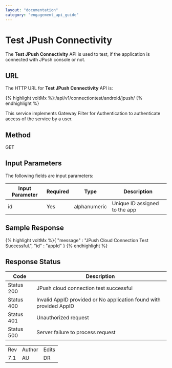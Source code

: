 ```yaml
---
layout: "documentation"
category: "engagement_api_guide"
---
```

                            


Test JPush Connectivity
=======================

The **Test JPush Connectivity** API is used to test, if the application is connected with JPush console or not.

URL
---

The HTTP URL for **Test JPush Connectivity** API is:

{% highlight voltMx %}<host>:<port>/api/v1/connectiontest/android/jpush/<app-id>
{% endhighlight %}

This service implements Gateway Filter for Authentication to authenticate access of the service by a user.

Method
------

GET

Input Parameters
----------------

The following fields are input parameters:

  
| Input Parameter | Required | Type | Description |
| --- | --- | --- | --- |
| id | Yes | alphanumeric | Unique ID assigned to the app |

Sample Response
---------------

{% highlight voltMx %}{
  "message" : "JPush Cloud Connection Test Successful.",
  "id" : "appId"
}
{% endhighlight %}

Response Status
---------------

  
| Code | Description |
| --- | --- |
| Status 200 | JPush cloud connection test successful |
| Status 400 | Invalid AppID provided or No application found with provided AppID |
| Status 401 | Unauthorized request |
| Status 500 | Server failure to process request |

<table class="TableStyle-RevisionTable" cellspacing="0" style="margin-left: 0;margin-right: auto;mc-table-style: url('../Resources/TableStyles/RevisionTable.css');" data-mc-conditions="Default.HTML"><colgroup><col class="TableStyle-RevisionTable-Column-Column1"> <col class="TableStyle-RevisionTable-Column-Column1"> <col class="TableStyle-RevisionTable-Column-Column1"></colgroup><tbody><tr class="TableStyle-RevisionTable-Body-Body1"><td class="TableStyle-RevisionTable-BodyE-Column1-Body1">Rev</td><td class="TableStyle-RevisionTable-BodyE-Column1-Body1">Author</td><td class="TableStyle-RevisionTable-BodyD-Column1-Body1">Edits</td></tr><tr class="TableStyle-RevisionTable-Body-Body1"><td class="TableStyle-RevisionTable-BodyB-Column1-Body1">7.1</td><td class="TableStyle-RevisionTable-BodyB-Column1-Body1">AU</td><td class="TableStyle-RevisionTable-BodyA-Column1-Body1">DR</td></tr></tbody></table>

